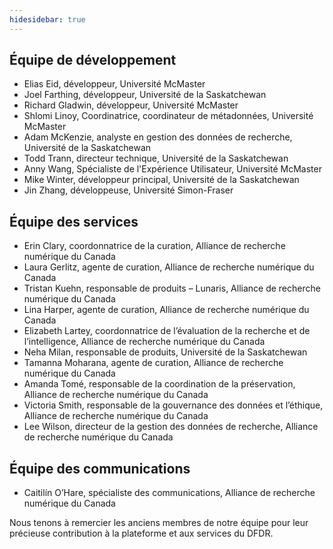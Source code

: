 ```yaml
---
hidesidebar: true
---
```

## Équipe de développement

* Elias Eid, développeur, Université McMaster
* Joel Farthing, développeur, Université de la Saskatchewan
* Richard Gladwin, développeur, Université McMaster
* Shlomi Linoy, Coordinatrice, coordinateur de métadonnées, Université McMaster
* Adam McKenzie, analyste en gestion des données de recherche, Université de la Saskatchewan
* Todd Trann, directeur technique, Université de la Saskatchewan
* Anny Wang, Spécialiste de l'Expérience Utilisateur, Université McMaster
* Mike Winter, développeur principal, Université de la Saskatchewan
* Jin Zhang, développeuse, Université Simon-Fraser

## Équipe des services

* Erin Clary, coordonnatrice de la curation, Alliance de recherche numérique du Canada
* Laura Gerlitz, agente de curation, Alliance de recherche numérique du Canada
* Tristan Kuehn, responsable de produits – Lunaris, Alliance de recherche numérique du Canada
* Lina Harper, agente de curation, Alliance de recherche numérique du Canada
* Elizabeth Lartey, coordonnatrice de l’évaluation de la recherche et de l’intelligence, Alliance de recherche numérique du Canada
* Neha Milan, responsable de produits, Université de la Saskatchewan
* Tamanna Moharana, agente de curation, Alliance de recherche numérique du Canada
* Amanda Tomé, responsable de la coordination de la préservation, Alliance de recherche numérique du Canada
* Victoria Smith, responsable de la gouvernance des données et l’éthique, Alliance de recherche numérique du Canada
* Lee Wilson, directeur de la gestion des données de recherche, Alliance de recherche numérique du Canada

## Équipe des communications

* Caitilín O’Hare, spécialiste des communications, Alliance de recherche numérique du Canada

Nous tenons à remercier les anciens membres de notre équipe pour leur précieuse contribution à la plateforme et aux services du DFDR.
